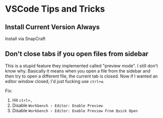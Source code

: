 # VSCode Tips and Tricks

## Install Current Version Always

Install via SnapCraft

## Don't close tabs if you open files from sidebar

This is a stupid feature they implemented called "preview mode". I still don't
know why. Basically it means when you open a file from the sidebar and then try
to open a different file, the current tab is closed. Now if I wanted an editor
window closed, I'd just fucking use `ctrl+w`.

Fix:

1. Hit `ctrl+,`
2. Disable `Workbench › Editor: Enable Preview`
3. Disable `Workbench › Editor: Enable Preview From Quick Open`

